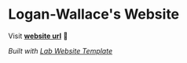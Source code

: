 
# Logan-Wallace's Website

Visit **[website url](#)** 🚀

_Built with [Lab Website Template](https://greene-lab.gitbook.io/lab-website-template-docs)_

